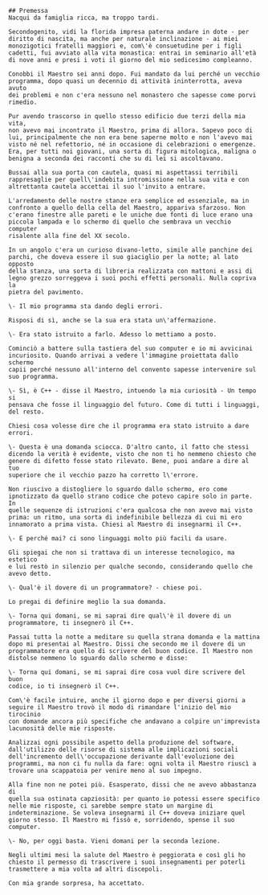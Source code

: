 <section class="premessa">

    ## Premessa
    Nacqui da famiglia ricca, ma troppo tardi.

    Secondogenito, vidi la florida impresa paterna andare in dote - per
    diritto di nascita, ma anche per naturale inclinazione - ai miei
    monozigotici fratelli maggiori e, com\'è consuetudine per i figli
    cadetti, fui avviato alla vita monastica: entrai in seminario all'età
    di nove anni e presi i voti il giorno del mio sedicesimo compleanno.

    Conobbi il Maestro sei anni dopo. Fui mandato da lui perché un vecchio
    programma, dopo quasi un decennio di attività ininterrotta, aveva avuto
    dei problemi e non c'era nessuno nel monastero che sapesse come porvi
    rimedio.

    Pur avendo trascorso in quello stesso edificio due terzi della mia vita,
    non avevo mai incontrato il Maestro, prima di allora. Sapevo poco di
    lui, principalmente che non era bene saperne molto e non l'avevo mai
    visto né nel refettorio, né in occasione di celebrazioni o emergenze.
    Era, per tutti noi giovani, una sorta di figura mitologica, maligna o
    benigna a seconda dei racconti che su di lei si ascoltavano.

    Bussai alla sua porta con cautela, quasi mi aspettassi terribili
    rappresaglie per quell\'indebita intromissione nella sua vita e con
    altrettanta cautela accettai il suo l'invito a entrare.

    L'arredamento delle nostre stanze era semplice ed essenziale, ma in
    confronto a quello della cella del Maestro, appariva sfarzoso. Non
    c'erano finestre alle pareti e le uniche due fonti di luce erano una
    piccola lampada e lo schermo di quello che sembrava un vecchio computer
    risalente alla fine del XX secolo.

    In un angolo c'era un curioso divano-letto, simile alle panchine dei
    parchi, che doveva essere il suo giaciglio per la notte; al lato opposto
    della stanza, una sorta di libreria realizzata con mattoni e assi di
    legno grezzo sorreggeva i suoi pochi effetti personali. Nulla copriva la
    pietra del pavimento.

    \- Il mio programma sta dando degli errori.

    Risposi di sì, anche se la sua era stata un\'affermazione.

    \- Era stato istruito a farlo. Adesso lo mettiamo a posto.

    Cominciò a battere sulla tastiera del suo computer e io mi avvicinai
    incuriosito. Quando arrivai a vedere l'immagine proiettata dallo schermo
    capii perché nessuno all'interno del convento sapesse intervenire sul
    suo programma.

    \- Sì, è C++ - disse il Maestro, intuendo la mia curiosità - Un tempo si
    pensava che fosse il linguaggio del futuro. Come di tutti i linguaggi,
    del resto.

    Chiesi cosa volesse dire che il programma era stato istruito a dare
    errori.

    \- Questa è una domanda sciocca. D'altro canto, il fatto che stessi
    dicendo la verità è evidente, visto che non ti ho nemmeno chiesto che
    genere di difetto fosse stato rilevato. Bene, puoi andare a dire al tuo
    superiore che il vecchio pazzo ha corretto l\'errore.

    Non riuscivo a distogliere lo sguardo dallo schermo, ero come
    ipnotizzato da quello strano codice che potevo capire solo in parte. In
    quelle sequenze di istruzioni c'era qualcosa che non avevo mai visto
    prima: un ritmo, una sorta di indefinibile bellezza di cui mi ero
    innamorato a prima vista. Chiesi al Maestro di insegnarmi il C++.

    \- E perché mai? ci sono linguaggi molto più facili da usare.

    Gli spiegai che non si trattava di un interesse tecnologico, ma estetico
    e lui restò in silenzio per qualche secondo, considerando quello che
    avevo detto.

    \- Qual'è il dovere di un programmatore? - chiese poi.

    Lo pregai di definire meglio la sua domanda.

    \- Torna qui domani, se mi saprai dire qual\'è il dovere di un
    programmatore, ti insegnerò il C++.

    Passai tutta la notte a meditare su quella strana domanda e la mattina
    dopo mi presentai al Maestro. Dissi che secondo me il dovere di un
    programmatore era quello di scrivere del buon codice. Il Maestro non
    distolse nemmeno lo sguardo dallo schermo e disse:

    \- Torna qui domani, se mi saprai dire cosa vuol dire scrivere del buon
    codice, io ti insegnerò il C++.

    Com\'è facile intuire, anche il giorno dopo e per diversi giorni a
    seguire il Maestro trovò il modo di rimandare l'inizio del mio tirocinio
    con domande ancora più specifiche che andavano a colpire un'imprevista
    lacunosità delle mie risposte.

    Analizzai ogni possibile aspetto della produzione del software,
    dall'utilizzo delle risorse di sistema alle implicazioni sociali
    dell'incremento dell\'occupazione derivante dall'evoluzione dei
    programmi, ma non ci fu nulla da fare: ogni volta il Maestro riuscì a
    trovare una scappatoia per venire meno al suo impegno.

    Alla fine non ne potei più. Esasperato, dissi che ne avevo abbastanza di
    quella sua ostinata capziosità: per quanto io potessi essere specifico
    nelle mie risposte, ci sarebbe sempre stato un margine di
    indeterminazione. Se voleva insegnarmi il C++ doveva iniziare quel
    giorno stesso. Il Maestro mi fissò e, sorridendo, spense il suo
    computer.

    \- No, per oggi basta. Vieni domani per la seconda lezione.

    Negli ultimi mesi la salute del Maestro è peggiorata e così gli ho
    chiesto il permesso di trascrivere i suoi insegnamenti per poterli
    trasmettere a mia volta ad altri discepoli.

    Con mia grande sorpresa, ha accettato.

</section>